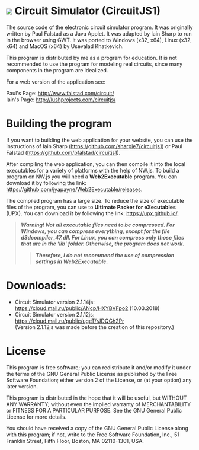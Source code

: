 # ![](//raw.githubusercontent.com/CEBA77/circuitjs1/master/English%20version/icon.png) Circuit Simulator (CircuitJS1)
The source code of the electronic circuit simulator program. It was originally written by Paul Falstad as a Java Applet. It was adapted by Iain Sharp to run in the browser using GWT. It was ported to Windows (x32, x64), Linux (x32, x64) and MacOS (x64) by Usevalad Khatkevich.

This program is distributed by me as a program for education. It is not recommended to use the program for modeling real circuits, since many components in the program are idealized.

For a web version of the application see:

Paul's Page: http://www.falstad.com/circuit/  
Iain's Page: http://lushprojects.com/circuitjs/

# Building the program

If you want to building the web application for your website, you can use the instructions of Iain Sharp (https://github.com/sharpie7/circuitjs1) or Paul Falstad (https://github.com/pfalstad/circuitjs1).

After compiling the web application, you can then compile it into the local executables for a variety of platforms with the help of NW.js. To build a program on NW.js you will need a **Web2Executable** program. You can download it by following the link: https://github.com/jyapayne/Web2Executable/releases.

The compiled program has a large size. To reduce the size of executable files of the program, you can use to **Ultimate Packer for eXecutables** (UPX). You can download it by following the link: https://upx.github.io/.

> ***Warning! Not all executable files need to be compressed. For Windows, you can compress everything, except for the file d3dcompiler_47.dll. For Linux, you can compress only those files that are in the 'lib' folder. Otherwise, the program does not work.***
>> ***Therefore, I do not recommend the use of compression settings in Web2Executable.***

# Downloads:

* Circuit Simulator version 2.1.14js: https://cloud.mail.ru/public/ANcp/HXYBVFpo2 (10.03.2018)  
* Circuit Simulator version 2.1.12js: https://cloud.mail.ru/public/ugeT/rJDQGh2Pr  
(Version 2.1.12js was made before the creation of this repository.)

# License

This program is free software; you can redistribute it and/or modify it under the terms of the GNU General Public License as published by the Free Software Foundation; either version 2 of the License, or (at your option) any later version.

This program is distributed in the hope that it will be useful, but WITHOUT ANY WARRANTY; without even the implied warranty of MERCHANTABILITY or FITNESS FOR A PARTICULAR PURPOSE. See the GNU General Public License for more details.

You should have received a copy of the GNU General Public License along with this program; if not, write to the Free Software Foundation, Inc., 51 Franklin Street, Fifth Floor, Boston, MA 02110-1301, USA.
